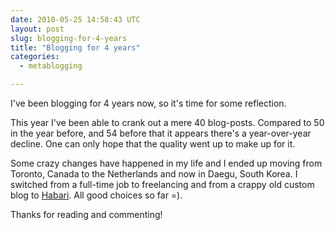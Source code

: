 ```yaml
---
date: 2010-05-25 14:58:43 UTC
layout: post
slug: blogging-for-4-years
title: "Blogging for 4 years"
categories:
  - metablogging

---
```

<p>I've been blogging for 4 years now, so it's time for some reflection.</p>

<p>This year I've been able to crank out a mere 40 blog-posts. Compared to 50 in the year before, and 54 before that it appears there's a year-over-year decline. One can only hope that the quality went up to make up for it.</p>

<p>Some crazy changes have happened in my life and I ended up moving from Toronto, Canada to the Netherlands and now in Daegu, South Korea. I switched from a full-time job to freelancing and from a crappy old custom blog to <a href="http://habariproject.org/">Habari</a>. All good choices so far =).</p>

<p>Thanks for reading and commenting!</p>